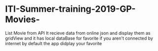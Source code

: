 # ITI-Summer-training-2019-GP-Movies-
List Movie from API
It recieve data from online json and display them as gridView 
and it has local dataBase for favorite 
if you aren't connected by internet by default the app didplay your favorite 








